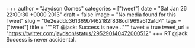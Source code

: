 
+++
author = "Jaydson Gomes"
categories = ["tweet"]
date = "Sat Jan 26 22:00:30 +0000 2013"
draft = false
image = "No media found for this Tweet"
slug = "0e2eaddc361369b1462182f838cdf969a6f2a1d4"
tags = ["tweet"]
title = """RT @jack: Success is neve..."""
tweet = true
tweet_url = "https://twitter.com/jaydson/status/295290140472000512"
+++
RT @jack: Success is never accidental.
